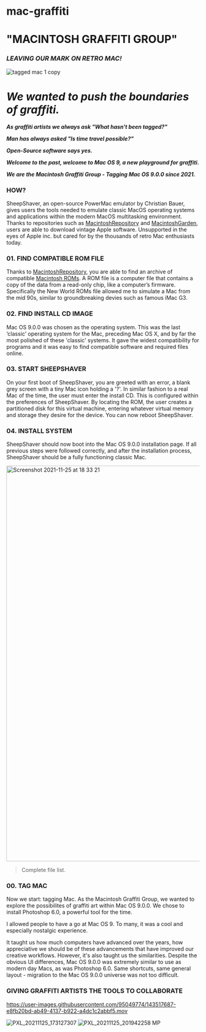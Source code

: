 # mac-graffiti

# "MACINTOSH GRAFFITI GROUP"

### *LEAVING OUR MARK ON RETRO MAC!*
![tagged mac 1 copy](https://user-images.githubusercontent.com/95049774/143516800-e8fff3ed-7acb-43b0-83be-e630983834b9.png)

# ***We wanted to push the boundaries of graffiti.***

***As graffiti artists we always ask "What hasn't been tagged?"***

***Man has always asked "Is time travel possible?"***

***Open-Source software says yes.***

***Welcome to the past, welcome to Mac OS 9, a new playground for graffiti.***

***We are the Macintosh Graffiti Group - Tagging Mac OS 9.0.0 since 2021.***

### **HOW?**

SheepShaver, an open-source PowerMac emulator by Christian Bauer, gives users the tools needed to emulate classic MacOS operating systems and applications within the modern MacOS multitasking environment. Thanks to repositories such as [MacintoshRepository](https://www.macintoshrepository.org) and [MacintoshGarden](http://macintoshgarden.org), users are able to download vintage Apple software. Unsupported in the eyes of Apple inc. but cared for by the thousands of retro Mac enthusiasts today.

### **01. FIND COMPATIBLE ROM FILE**

Thanks to [MacintoshRepository](https://www.macintoshrepository.org), you are able to find an archive of compatible [Macintosh ROMs](https://www.macintoshrepository.org/7038-all-macintosh-roms-68k-ppc-). A ROM file is a computer file that contains a copy of the data from a read-only chip, like a computer’s firmware. Specifically the New World ROMs file allowed me to simulate a Mac from the mid 90s, similar to groundbreaking devies such as famous iMac G3.

### **02. FIND INSTALL CD IMAGE**

Mac OS 9.0.0 was chosen as the operating system. This was the last ‘classic’ operating system for the Mac, preceding Mac OS X, and by far the most polished of these 'classic' systems. It gave the widest compatibility for programs and it was easy to find compatible software and required files online.

### **03. START SHEEPSHAVER**

On your first boot of SheepShaver, you are greeted with an error, a blank grey screen with a tiny Mac icon holding a '?'. In similar fashion to a real Mac of the time, the user must enter the install CD. This is configured within the preferences of SheepShaver. By locating the ROM, the user creates a partitioned disk for this virtual machine, entering whatever virtual memory and storage they desire for the device. You can now reboot SheepShaver.

### **04. INSTALL SYSTEM**

SheepShaver should now boot into the Mac OS 9.0.0 installation page. If all previous steps were followed correctly, and after the installation process, SheepShaver should be a fully functioning classic Mac.

<img width="1032" alt="Screenshot 2021-11-25 at 18 33 21" src="https://user-images.githubusercontent.com/95049774/143519229-b88e9772-29fc-47b6-ba75-b01ca9eba8f8.png">

> Complete file list.


### **00. TAG MAC**

Now we start: tagging Mac. As the Macintosh Graffiti Group, we wanted to explore the possibilites of graffiti art within Mac OS 9.0.0. We chose to install Photoshop 6.0, a powerful tool for the time.

I allowed people to have a go at Mac OS 9. To many, it was a cool and especially nostalgic experience.

It taught us how much computers have advanced over the years, how appreciative we should be of these advancements that have improved our creative workflows. However, it's also taught us the similarities. Despite the obvious UI differences, Mac OS 9.0.0 was extremely similar to use as modern day Macs, as was Photoshop 6.0. Same shortcuts, same general layout - migration to the Mac OS 9.0.0 universe was not too difficult. 

### **GIVING GRAFFITI ARTISTS THE TOOLS TO COLLABORATE**

https://user-images.githubusercontent.com/95049774/143517687-e8fb20bd-ab49-4137-b922-a4dc1c2abbf5.mov


![PXL_20211125_173127307](https://user-images.githubusercontent.com/95049774/143521864-ff1a7903-e391-4332-8398-eb2eaf480e47.jpg)
![PXL_20211125_201942258 MP](https://user-images.githubusercontent.com/95049774/143521904-dd789480-c619-485f-9820-cd43061b676f.jpg)


